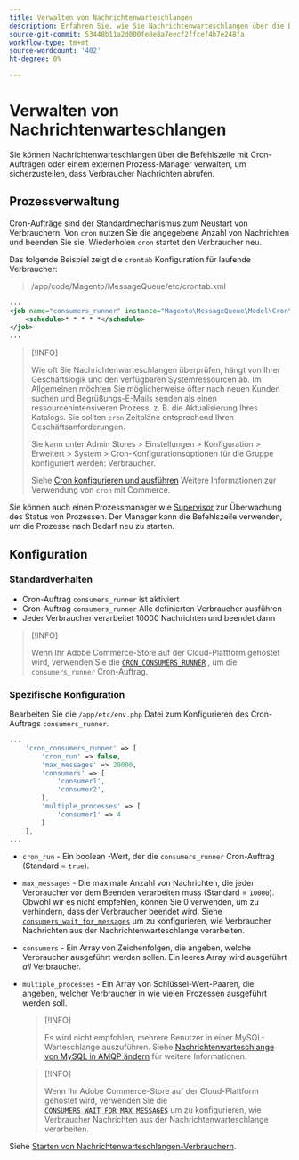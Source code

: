 ```yaml
---
title: Verwalten von Nachrichtenwarteschlangen
description: Erfahren Sie, wie Sie Nachrichtenwarteschlangen über die Befehlszeile für Adobe Commerce verwalten können.
source-git-commit: 53448b11a2d000fe8e8a7eecf2ffcef4b7e248fa
workflow-type: tm+mt
source-wordcount: '402'
ht-degree: 0%

---
```



# Verwalten von Nachrichtenwarteschlangen

Sie können Nachrichtenwarteschlangen über die Befehlszeile mit Cron-Aufträgen oder einem externen Prozess-Manager verwalten, um sicherzustellen, dass Verbraucher Nachrichten abrufen.

## Prozessverwaltung

Cron-Aufträge sind der Standardmechanismus zum Neustart von Verbrauchern. Von `cron` nutzen Sie die angegebene Anzahl von Nachrichten und beenden Sie sie. Wiederholen `cron` startet den Verbraucher neu.

Das folgende Beispiel zeigt die `crontab` Konfiguration für laufende Verbraucher:

> /app/code/Magento/MessageQueue/etc/crontab.xml

```xml
...
<job name="consumers_runner" instance="Magento\MessageQueue\Model\Cron\ConsumersRunner" method="run">
    <schedule>* * * * *</schedule>
</job>
...
```

>[!INFO]
>
>Wie oft Sie Nachrichtenwarteschlangen überprüfen, hängt von Ihrer Geschäftslogik und den verfügbaren Systemressourcen ab. Im Allgemeinen möchten Sie möglicherweise öfter nach neuen Kunden suchen und Begrüßungs-E-Mails senden als einen ressourcenintensiveren Prozess, z. B. die Aktualisierung Ihres Katalogs. Sie sollten `cron` Zeitpläne entsprechend Ihren Geschäftsanforderungen.
>
>Sie kann unter Admin Stores > Einstellungen > Konfiguration > Erweitert > System > Cron-Konfigurationsoptionen für die Gruppe konfiguriert werden: Verbraucher.
>
>Siehe [Cron konfigurieren und ausführen](../cli/configure-cron-jobs.md) Weitere Informationen zur Verwendung von `cron` mit Commerce.

Sie können auch einen Prozessmanager wie [Supervisor](http://supervisord.org/index.html) zur Überwachung des Status von Prozessen. Der Manager kann die Befehlszeile verwenden, um die Prozesse nach Bedarf neu zu starten.

## Konfiguration

### Standardverhalten

- Cron-Auftrag `consumers_runner` ist aktiviert
- Cron-Auftrag `consumers_runner` Alle definierten Verbraucher ausführen
- Jeder Verbraucher verarbeitet 10000 Nachrichten und beendet dann

>[!INFO]
>
>Wenn Ihr Adobe Commerce-Store auf der Cloud-Plattform gehostet wird, verwenden Sie die [`CRON_CONSUMERS_RUNNER`](https://devdocs.magento.com/cloud/env/variables-deploy.html#cron_consumers_runner) , um die `consumers_runner` Cron-Auftrag.

### Spezifische Konfiguration

Bearbeiten Sie die `/app/etc/env.php` Datei zum Konfigurieren des Cron-Auftrags `consumers_runner`.

```php
...
    'cron_consumers_runner' => [
        'cron_run' => false,
        'max_messages' => 20000,
        'consumers' => [
            'consumer1',
            'consumer2',
        ],
        'multiple_processes' => [
            'consumer1' => 4
        ]
    ],
...
```

- `cron_run` - Ein boolean -Wert, der die `consumers_runner` Cron-Auftrag (Standard = `true`).
- `max_messages` - Die maximale Anzahl von Nachrichten, die jeder Verbraucher vor dem Beenden verarbeiten muss (Standard = `10000`). Obwohl wir es nicht empfehlen, können Sie 0 verwenden, um zu verhindern, dass der Verbraucher beendet wird. Siehe [`consumers_wait_for_messages`](../reference/config-reference-envphp.md#consumerswaitformessages) um zu konfigurieren, wie Verbraucher Nachrichten aus der Nachrichtenwarteschlange verarbeiten.
- `consumers` - Ein Array von Zeichenfolgen, die angeben, welche Verbraucher ausgeführt werden sollen. Ein leeres Array wird ausgeführt *all* Verbraucher.
- `multiple_processes` - Ein Array von Schlüssel-Wert-Paaren, die angeben, welcher Verbraucher in wie vielen Prozessen ausgeführt werden soll.

   >[!INFO]
   >
   >Es wird nicht empfohlen, mehrere Benutzer in einer MySQL-Warteschlange auszuführen. Siehe [Nachrichtenwarteschlange von MySQL in AMQP ändern](https://developer.adobe.com/commerce/php/development/components/message-queues/#change-message-queue-from-mysql-to-amqp) für weitere Informationen.

   >[!INFO]
   >
   >Wenn Ihr Adobe Commerce-Store auf der Cloud-Plattform gehostet wird, verwenden Sie die [`CONSUMERS_WAIT_FOR_MAX_MESSAGES`](https://devdocs.magento.com/cloud/env/variables-deploy.html#consumers_wait_for_max_messages) um zu konfigurieren, wie Verbraucher Nachrichten aus der Nachrichtenwarteschlange verarbeiten.

Siehe [Starten von Nachrichtenwarteschlangen-Verbrauchern](../cli/start-message-queues.md).
